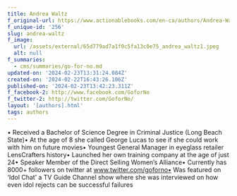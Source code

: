 ```yaml
---
title: Andrea Waltz
f_original-url: https://www.actionablebooks.com/en-ca/authors/Andrea-Waltz/
f_unique-id: '256'
slug: andrea-waltz
f_image:
  url: /assets/external/65d779ad7a1f0c5fa13c0e75_andrea_waltz1.jpeg
  alt: null
f_summaries:
  - cms/summaries/go-for-no.md
updated-on: '2024-02-23T13:31:24.084Z'
created-on: '2024-02-22T16:43:26.106Z'
published-on: '2024-02-23T13:42:23.311Z'
f_facebook-2: http://www.facebook.com/GoforNo
f_twitter-2: http://twitter.com/GoforNo/
layout: '[authors].html'
tags: authors
---
```


• Received a Bachelor of Science Degree in Criminal Justice (Long Beach State)• At the age of 8 she called George Lucas to see if she could work with him on future movies• Youngest General Manager in eyeglass retailer LensCrafters history• Launched her own training company at the age of just 24• Speaker Member of the Direct Selling Women’s Alliance• Currently has 8000+ followers on twitter at www.twitter.com/goforno• Was featured on ‘Idol Chat’ a TV Guide Channel show where she was interviewed on how even idol rejects can be successful failures
